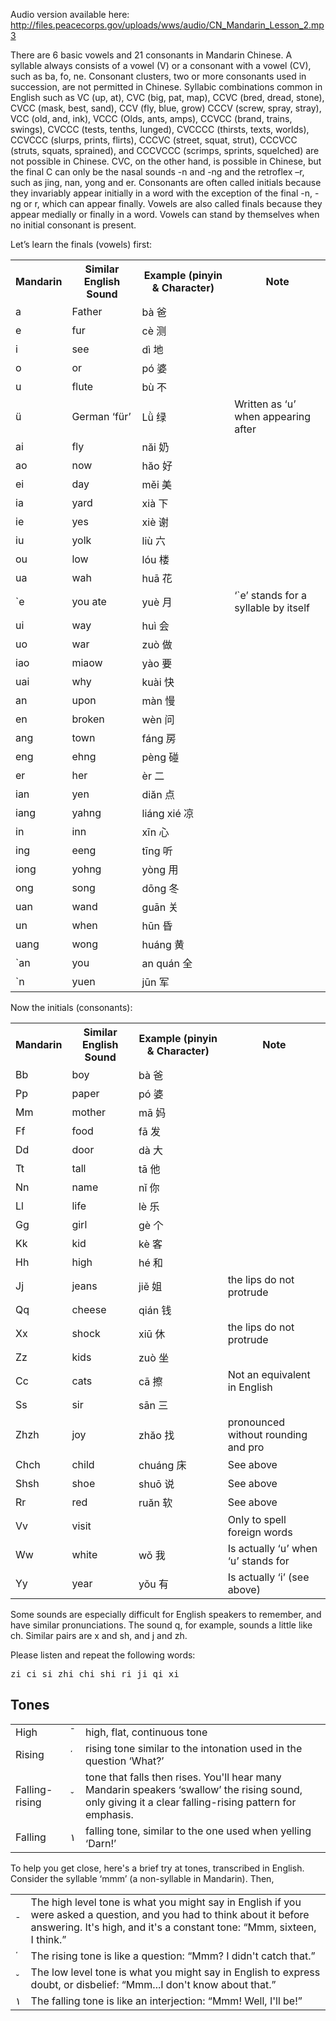 Audio version available here:
<http://files.peacecorps.gov/uploads/wws/audio/CN_Mandarin_Lesson_2.mp3>

There are 6 basic vowels and 21 consonants in Mandarin Chinese. A syllable
always consists of a vowel (V) or a consonant with a vowel (CV), such as ba, fo,
ne. Consonant clusters, two or more consonants used in succession, are not
permitted in Chinese. Syllabic combinations common in English such as VC (up,
at), CVC (big, pat, map), CCVC (bred, dread, stone), CVCC (mask, best, sand),
CCV (fly, blue, grow) CCCV (screw, spray, stray), VCC (old, and, ink), VCCC
(Olds, ants, amps), CCVCC (brand, trains, swings), CVCCC (tests, tenths,
lunged), CVCCCC (thirsts, texts, worlds), CCVCCC (slurps, prints, flirts), CCCVC
(street, squat, strut), CCCVCC (struts, squats, sprained), and CCCVCCC (scrimps,
sprints, squelched) are not possible in Chinese. CVC, on the other hand, is
possible in Chinese, but the final C can only be the nasal sounds -n and -ng and
the retroflex –r, such as jing, nan, yong and er. Consonants are often called
initials because they invariably appear initially in a word with the exception
of the final -n, - ng or r, which can appear finally. Vowels are also called
finals because they appear medially or finally in a word. Vowels can stand by
themselves when no initial consonant is present.

Let’s learn the finals (vowels) first:

<table>
<tr>
  <th>Mandarin</th>
  <th>Similar English Sound</th>
  <th>Example (pinyin & Character)</th>
  <th>Note</th>
</tr>




<tr><td>a</td>      <td>Father</td>          <td>bà 爸</td>          <td></td></tr>
<tr><td>e</td>      <td>fur</td>             <td>cè 测</td>          <td></td></tr>
<tr><td>i</td>      <td>see</td>             <td>dì 地</td>          <td></td></tr>
<tr><td>o</td>      <td>or</td>              <td>pó 婆</td>          <td></td></tr>
<tr><td>u</td>      <td>flute</td>           <td>bù 不</td>          <td></td></tr>
<tr><td>ü</td>      <td>German ‘für’</td>    <td>Lǜ 绿</td>          <td>Written as ‘u’ when appearing after</td></tr>
<tr><td>ai</td>     <td>fly</td>             <td>năi 奶</td>         <td> </td></tr>
<tr><td>ao</td>     <td>now</td>             <td>hăo 好</td>         <td> </td></tr>
<tr><td>ei</td>     <td>day</td>             <td>měi 美</td>         <td> </td></tr>
<tr><td>ia</td>     <td>yard</td>            <td>xià 下</td>         <td> </td></tr>
<tr><td>ie</td>     <td>yes</td>             <td>xiè 谢</td>         <td> </td></tr>
<tr><td>iu</td>     <td>yolk</td>            <td>liù 六</td>         <td> </td></tr>
<tr><td>ou</td>     <td>low</td>             <td>lóu 楼</td>         <td> </td></tr>
<tr><td>ua</td>     <td>wah</td>             <td>huā 花</td>         <td> </td></tr>
<tr><td>`e</td>     <td>you ate</td>         <td>yuè 月</td>         <td> ‘`e’ stands for a syllable by itself</td></tr>
<tr><td>ui</td>     <td>way</td>             <td>huì 会</td>         <td> </td></tr>
<tr><td>uo</td>     <td>war</td>             <td>zuò 做</td>         <td> </td></tr>
<tr><td>iao</td>    <td>miaow</td>           <td>yào 要</td>         <td> </td></tr>
<tr><td>uai</td>    <td>why</td>             <td>kuài 快</td>        <td>  </td></tr>
<tr><td>an</td>     <td>upon</td>            <td>màn 慢</td>         <td> </td></tr>
<tr><td>en</td>     <td>broken</td>          <td>wèn 问</td>         <td> </td></tr>
<tr><td>ang</td>    <td>town</td>            <td>fáng 房</td>        <td>  </td></tr>
<tr><td>eng</td>    <td>ehng</td>            <td>pèng 碰</td>        <td>  </td></tr>
<tr><td>er</td>     <td>her</td>             <td>èr 二</td>          <td></td></tr>
<tr><td>ian</td>    <td>yen</td>             <td>diăn 点</td>        <td>  </td></tr>
<tr><td>iang</td>   <td>yahng</td>           <td>liáng xié 凉</td>   <td>       </td></tr>
<tr><td>in</td>     <td>inn</td>             <td>xīn 心</td>         <td> </td></tr>
<tr><td>ing</td>    <td>eeng</td>            <td>tīng 听</td><td></td></tr>
<tr><td>iong</td>   <td>yohng</td>           <td>yòng 用</td><td></td></tr>
<tr><td>ong</td>    <td>song</td>            <td>dōng 冬</td><td></td></tr>
<tr><td>uan</td>    <td>wand</td>            <td>guān 关</td><td></td></tr>
<tr><td>un</td>     <td>when</td>            <td>hūn 昏</td><td></td></tr>
<tr><td>uang</td>   <td>wong</td>            <td>huáng 黄</td><td></td></tr>
<tr><td>`an</td>    <td>you</td>             <td>an quán 全</td><td></td></tr>
<tr><td>`n</td>     <td>yuen</td>            <td>jūn 军</td><td></td></tr>

</table>



Now the initials (consonants):

<table>
<tr>
  <th>Mandarin</th>
  <th>Similar English Sound</th>
  <th>Example (pinyin & Character)</th>
  <th>Note</th>
</tr>

<tr><td>Bb</td>     <td>boy</td>            <td>bà 爸</td> <td></td>
<tr><td>Pp</td>     <td>paper</td>          <td>pó 婆</td> <td></td>
<tr><td>Mm</td>     <td>mother</td>         <td>mā 妈</td> <td></td>
<tr><td>Ff</td>     <td>food</td>           <td>fā 发</td> <td></td>
<tr><td>Dd</td>     <td>door</td>           <td>dà 大</td> <td></td>
<tr><td>Tt</td>     <td>tall</td>           <td>tā 他</td> <td></td>
<tr><td>Nn</td>     <td>name</td>           <td>nǐ 你</td> <td></td>
<tr><td>Ll</td>     <td>life</td>           <td>lè 乐</td> <td></td>
<tr><td>Gg</td>     <td>girl</td>           <td>gè 个</td> <td></td>
<tr><td>Kk</td>     <td>kid</td>            <td>kè 客</td> <td></td>
<tr><td>Hh</td>     <td>high</td>           <td>hé 和</td> <td></td>
<tr><td>Jj</td>     <td>jeans</td>          <td>jiě 姐</td> <td>the lips do not protrude</td>
<tr><td>Qq</td>     <td>cheese</td>         <td>qián 钱</td> <td></td>
<tr><td>Xx</td>     <td>shock</td>          <td>xiū 休</td> <td>the lips do not protrude</td>
<tr><td>Zz</td>     <td>kids</td>           <td>zuò 坐</td> <td></td>
<tr><td>Cc</td>     <td>cats</td>           <td>cā 擦</td> <td>Not an equivalent in English</td>
<tr><td>Ss</td>     <td>sir</td>            <td>sān 三</td> <td></td>
<tr><td>Zhzh</td>   <td>joy</td>            <td>zhăo 找</td> <td>pronounced without rounding and pro</td>
<tr><td>Chch</td>   <td>child</td>          <td>chuáng 床</td> <td>See above</td>
<tr><td>Shsh</td>   <td>shoe</td>           <td>shuō 说</td> <td>See above</td>
<tr><td>Rr</td>     <td>red</td>            <td>ruăn 软</td> <td>See above</td>
<tr><td>Vv</td>     <td>visit</td>          <td> </td>   <td>Only to spell foreign words</td>
<tr><td>Ww</td>     <td>white</td>          <td>wǒ 我</td> <td>Is actually ‘u’ when ‘u’ stands for</td>
<tr><td>Yy</td>     <td>year</td>           <td>yǒu 有</td> <td>Is actually ‘i’ (see above)</td>

</table>

Some sounds are especially difficult for English speakers to remember, and have similar
pronunciations. The sound q, for example, sounds a little like ch. Similar pairs are x and sh, and j
and zh.

Please listen and repeat the following words:

<pre>zi ci si zhi chi shi ri ji qi xi</pre>




## Tones

<table>
<tr><td>High</td><td>¯</td><td>high, flat, continuous tone</td></tr>
<tr><td>Rising</td><td>΄</td><td>rising tone similar to the intonation used in the question ‘What?’</td></tr>
<tr><td>Falling-rising</td><td>ˇ</td><td>tone that falls then rises. You'll hear many Mandarin speakers ‘swallow’ the rising sound, only giving it a clear falling-rising pattern for emphasis.</td></tr>
<tr><td>Falling</td><td>١</td><td>falling tone, similar to the one used when yelling ‘Darn!’</td></tr>
</table>

To help you get close, here's a brief try at tones, transcribed in English. Consider the syllable ‘mmm’ (a non-syllable in Mandarin). Then,

<table>
<tr>
  <td>¯</td>
  <td>The high level tone is what you might say in English if you were asked a question, and you had to think about it before answering. It's high, and it's a constant tone: “Mmm, sixteen, I think.”</td>
</tr>
<tr>
  <td>΄</td>
  <td>The rising tone is like a question: “Mmm? I didn't catch that.”</td>
</tr>
<tr>
  <td>ˇ</td>
  <td>The low level tone is what you might say in English to express doubt, or disbelief: “Mmm...I don't know about that.”</td>
</tr>
<tr>
  <td>١</td>
  <td>The falling tone is like an interjection: “Mmm! Well, I'll be!”</td>
</tr>
</table>
